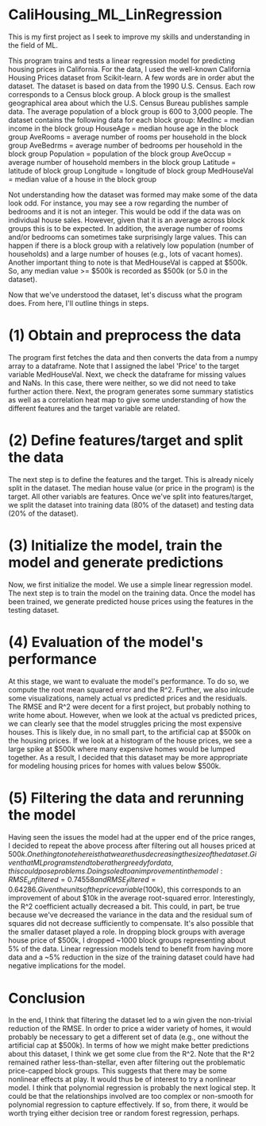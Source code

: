 # CaliHousing_ML_LinRegression
This is my first project as I seek to improve my skills and understanding in the field of ML. 

This program trains and tests a linear regression model for predicting housing prices in California. For the data, I used the well-known California Housing Prices dataset from Scikit-learn. A few words are in order abut the dataset. The dataset is based on data from the 1990 U.S. Census. Each row corresponds to a Census block group. A block group is the smallest geographical area about which the U.S. Census Bureau publishes sample data. The average population of a block group is 600 to 3,000 people. The dataset contains the following data for each block group:
MedInc = median income in the block group
HouseAge = median house age in the block group
AveRooms = average number of rooms per household in the block group
AveBedrms = average number of bedrooms per household in the block group
Population = population of the block group
AveOccup = average number of household members in the block group
Latitude = latitude of block group
Longitude = longitude of block group
MedHouseVal = median value of a house in the block group

Not understanding how the dataset was formed may make some of the data look odd. For instance, you may see a row regarding the number of bedrooms and it is not an integer. This would be odd if the data was on individual house sales. However, given that it is an average across block groups this is to be expected. In addition, the average number of rooms and/or bedrooms can sometimes take surprisingly large values. This can happen if there is a block group with a relatively low population (number of households) and a large number of houses (e.g., lots of vacant homes). Another important thing to note is that MedHouseVal is capped at $500k. So, any median value >= $500k is recorded as $500k (or 5.0 in the dataset).

Now that we've understood the dataset, let's discuss what the program does. From here, I'll outline things in steps.

# (1) Obtain and preprocess the data
The program first fetches the data and then converts the data from a numpy array to a dataframe. Note that I assigned the label 'Price' to the target variable MedHouseVal. Next, we check the dataframe for missing values and NaNs. In this case, there were neither, so we did not need to take further action there. Next, the program generates some summary statistics as well as a correlation heat map to give some understanding of how the different features and the target variable are related.

# (2) Define features/target and split the data
The next step is to define the features and the target. This is already nicely split in the dataset. The median house value (or price in the program) is the target. All other variabls are features. Once we've split into features/target, we split the dataset into training data (80% of the dataset) and testing data (20% of the dataset). 

# (3) Initialize the model, train the model and generate predictions
Now, we first initialize the model. We use a simple linear regression model. The next step is to train the model on the training data. Once the model has been trained, we generate predicted house prices using the features in the testing dataset.

# (4) Evaluation of the model's performance
At this stage, we want to evaluate the model's performance. To do so, we compute the root mean squared error and the R^2. Further, we also inlcude some visualizations, namely actual vs predicted prices and the residuals. The RMSE and R^2 were decent for a first project, but probably nothing to write home about. However, when we look at the actual vs predicted prices, we can clearly see that the model struggles pricing the most expensive houses. This is likely due, in no small part, to the artificial cap at $500k on the housing prices. If we look at a histogram of the house prices, we see a large spike at $500k where many expensive homes would be lumped together. As a result, I decided that this dataset may be more appropriate for modeling housing prices for homes with values below $500k.

# (5) Filtering the data and rerunning the model
Having seen the issues the model had at the upper end of the price ranges, I decided to repeat the above process after filtering out all houses priced at $500k. One thing to note here is that we are thus decreasing the size of the dataset. Given that ML programs tend to be rather greedy for data, this could pose problems. Doing so led to an improvement in the model:
RMSE_unfiltered = 0.74558 and RMSE_filtered = 0.64286. Given the units of the price variable ($100k), this corresponds to an improvement of about $10k in the average root-squared error. Interestingly, the R^2 coefficient actually decreased a bit. This could, in part, be true because we've decreased the variance in the data and the residual sum of squares did not decrease sufficiently to compensate. It's also possible that the smaller dataset played a role. In dropping block groups with average house price of $500k, I dropped ~1000 block groups representing about 5% of the data. Linear regression models tend to benefit from having more data and a ~5% reduction in the size of the training dataset could have had negative implications for the model.

# Conclusion

In the end, I think that filtering the dataset led to a win given the non-trivial reduction of the RMSE. In order to price a wider variety of homes, it would probably be necessary to get a different set of data (e.g., one without the artificial cap at $500k). In terms of how we might make better predictions about this dataset, I think we get some clue from the R^2. Note that the R^2 remained rather less-than-stellar, even after filtering out the problematic price-capped block groups. This suggests that there may be some nonlinear effects at play. It would thus be of interest to try a nonlinear model. I think that polynomial regression is probably the next logical step. It could be that the relationships involved are too complex or non-smooth for polynomial regression to capture effectively. If so, from there, it would be worth trying either decision tree or random forest regression, perhaps.

